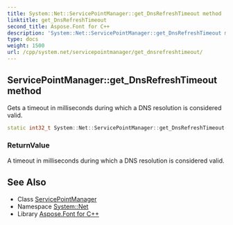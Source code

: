 ```yaml
---
title: System::Net::ServicePointManager::get_DnsRefreshTimeout method
linktitle: get_DnsRefreshTimeout
second_title: Aspose.Font for C++
description: 'System::Net::ServicePointManager::get_DnsRefreshTimeout method. Gets a timeout in milliseconds during which a DNS resolution is considered valid in C++.'
type: docs
weight: 1500
url: /cpp/system.net/servicepointmanager/get_dnsrefreshtimeout/
---
```

## ServicePointManager::get_DnsRefreshTimeout method


Gets a timeout in milliseconds during which a DNS resolution is considered valid.

```cpp
static int32_t System::Net::ServicePointManager::get_DnsRefreshTimeout()
```


### ReturnValue

A timeout in milliseconds during which a DNS resolution is considered valid.

## See Also

* Class [ServicePointManager](../)
* Namespace [System::Net](../../)
* Library [Aspose.Font for C++](../../../)
